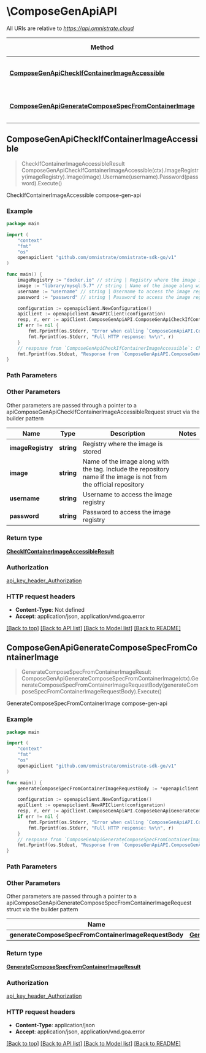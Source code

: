# \ComposeGenApiAPI

All URIs are relative to *https://api.omnistrate.cloud*

Method | HTTP request | Description
------------- | ------------- | -------------
[**ComposeGenApiCheckIfContainerImageAccessible**](ComposeGenApiAPI.md#ComposeGenApiCheckIfContainerImageAccessible) | **Get** /2022-09-01-00/compose-gen/image | CheckIfContainerImageAccessible compose-gen-api
[**ComposeGenApiGenerateComposeSpecFromContainerImage**](ComposeGenApiAPI.md#ComposeGenApiGenerateComposeSpecFromContainerImage) | **Post** /2022-09-01-00/compose-gen/image | GenerateComposeSpecFromContainerImage compose-gen-api



## ComposeGenApiCheckIfContainerImageAccessible

> CheckIfContainerImageAccessibleResult ComposeGenApiCheckIfContainerImageAccessible(ctx).ImageRegistry(imageRegistry).Image(image).Username(username).Password(password).Execute()

CheckIfContainerImageAccessible compose-gen-api

### Example

```go
package main

import (
	"context"
	"fmt"
	"os"
	openapiclient "github.com/omnistrate/omnistrate-sdk-go/v1"
)

func main() {
	imageRegistry := "docker.io" // string | Registry where the image is stored
	image := "library/mysql:5.7" // string | Name of the image along with the tag. Include the repository name if the image is not from the official repository
	username := "username" // string | Username to access the image registry (optional)
	password := "password" // string | Password to access the image registry (optional)

	configuration := openapiclient.NewConfiguration()
	apiClient := openapiclient.NewAPIClient(configuration)
	resp, r, err := apiClient.ComposeGenApiAPI.ComposeGenApiCheckIfContainerImageAccessible(context.Background()).ImageRegistry(imageRegistry).Image(image).Username(username).Password(password).Execute()
	if err != nil {
		fmt.Fprintf(os.Stderr, "Error when calling `ComposeGenApiAPI.ComposeGenApiCheckIfContainerImageAccessible``: %v\n", err)
		fmt.Fprintf(os.Stderr, "Full HTTP response: %v\n", r)
	}
	// response from `ComposeGenApiCheckIfContainerImageAccessible`: CheckIfContainerImageAccessibleResult
	fmt.Fprintf(os.Stdout, "Response from `ComposeGenApiAPI.ComposeGenApiCheckIfContainerImageAccessible`: %v\n", resp)
}
```

### Path Parameters



### Other Parameters

Other parameters are passed through a pointer to a apiComposeGenApiCheckIfContainerImageAccessibleRequest struct via the builder pattern


Name | Type | Description  | Notes
------------- | ------------- | ------------- | -------------
 **imageRegistry** | **string** | Registry where the image is stored | 
 **image** | **string** | Name of the image along with the tag. Include the repository name if the image is not from the official repository | 
 **username** | **string** | Username to access the image registry | 
 **password** | **string** | Password to access the image registry | 

### Return type

[**CheckIfContainerImageAccessibleResult**](CheckIfContainerImageAccessibleResult.md)

### Authorization

[api_key_header_Authorization](../README.md#api_key_header_Authorization)

### HTTP request headers

- **Content-Type**: Not defined
- **Accept**: application/json, application/vnd.goa.error

[[Back to top]](#) [[Back to API list]](../README.md#documentation-for-api-endpoints)
[[Back to Model list]](../README.md#documentation-for-models)
[[Back to README]](../README.md)


## ComposeGenApiGenerateComposeSpecFromContainerImage

> GenerateComposeSpecFromContainerImageResult ComposeGenApiGenerateComposeSpecFromContainerImage(ctx).GenerateComposeSpecFromContainerImageRequestBody(generateComposeSpecFromContainerImageRequestBody).Execute()

GenerateComposeSpecFromContainerImage compose-gen-api

### Example

```go
package main

import (
	"context"
	"fmt"
	"os"
	openapiclient "github.com/omnistrate/omnistrate-sdk-go/v1"
)

func main() {
	generateComposeSpecFromContainerImageRequestBody := *openapiclient.NewGenerateComposeSpecFromContainerImageRequestBody("library/mysql:5.7", "docker.io") // GenerateComposeSpecFromContainerImageRequestBody | 

	configuration := openapiclient.NewConfiguration()
	apiClient := openapiclient.NewAPIClient(configuration)
	resp, r, err := apiClient.ComposeGenApiAPI.ComposeGenApiGenerateComposeSpecFromContainerImage(context.Background()).GenerateComposeSpecFromContainerImageRequestBody(generateComposeSpecFromContainerImageRequestBody).Execute()
	if err != nil {
		fmt.Fprintf(os.Stderr, "Error when calling `ComposeGenApiAPI.ComposeGenApiGenerateComposeSpecFromContainerImage``: %v\n", err)
		fmt.Fprintf(os.Stderr, "Full HTTP response: %v\n", r)
	}
	// response from `ComposeGenApiGenerateComposeSpecFromContainerImage`: GenerateComposeSpecFromContainerImageResult
	fmt.Fprintf(os.Stdout, "Response from `ComposeGenApiAPI.ComposeGenApiGenerateComposeSpecFromContainerImage`: %v\n", resp)
}
```

### Path Parameters



### Other Parameters

Other parameters are passed through a pointer to a apiComposeGenApiGenerateComposeSpecFromContainerImageRequest struct via the builder pattern


Name | Type | Description  | Notes
------------- | ------------- | ------------- | -------------
 **generateComposeSpecFromContainerImageRequestBody** | [**GenerateComposeSpecFromContainerImageRequestBody**](GenerateComposeSpecFromContainerImageRequestBody.md) |  | 

### Return type

[**GenerateComposeSpecFromContainerImageResult**](GenerateComposeSpecFromContainerImageResult.md)

### Authorization

[api_key_header_Authorization](../README.md#api_key_header_Authorization)

### HTTP request headers

- **Content-Type**: application/json
- **Accept**: application/json, application/vnd.goa.error

[[Back to top]](#) [[Back to API list]](../README.md#documentation-for-api-endpoints)
[[Back to Model list]](../README.md#documentation-for-models)
[[Back to README]](../README.md)

